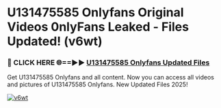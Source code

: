 # U131475585 Onlyfans Original Videos 0nlyFans Leaked - Files Updated! (v6wt)

<h3>🔴 CLICK HERE 🌐==►► <a href="https://tinyurl.com/ms9xzufz" rel="nofollow">U131475585 Onlyfans Updated Files</a></h3>

Get U131475585 Onlyfans and all content. Now you can access all videos and pictures of U131475585 Onlyfans. New Updated Files 2025!

[![v6wt](https://i.imgur.com/PQ7UWWw.gif)](https://tinyurl.com/ms9xzufz)
